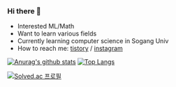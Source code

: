 ### Hi there 👋

-  Interested ML/Math
-  Want to learn various fields
-  Currently learning computer science in Sogang Univ
-  How to reach me: [tistory](https://hellojaehoon.tistory.com/) / [instagram](https://www.instagram.com/choi_jae_hh) 

[![Anurag's github stats](https://github-readme-stats.vercel.app/api?username=ChoiJaeH)](https://github.com/anuraghazra/github-readme-stats)
[![Top Langs](https://github-readme-stats.vercel.app/api/top-langs/?username=ChoiJaeH&layout=compact)](https://github.com/anuraghazra/github-readme-stats)




[![Solved.ac
프로필](http://mazassumnida.wtf/api/v2/generate_badge?boj=cjh_namespace)](https://solved.ac/cjh_namespace)
